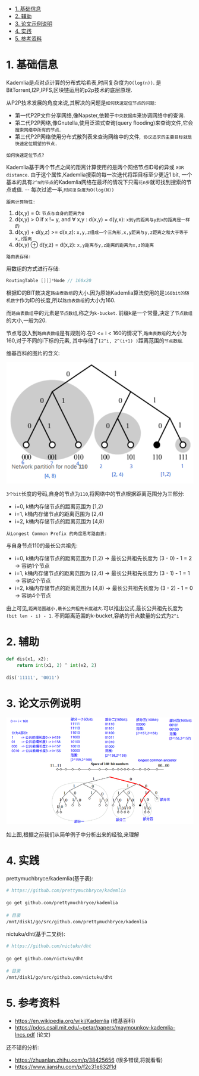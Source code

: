 
<!-- TOC -->

- [1. 基础信息](#1-基础信息)
- [2. 辅助](#2-辅助)
- [3. 论文示例说明](#3-论文示例说明)
- [4. 实践](#4-实践)
- [5. 参考资料](#5-参考资料)

<!-- /TOC -->

<a id="markdown-1-基础信息" name="1-基础信息"></a>
# 1. 基础信息

Kademlia是点对点计算的分布式哈希表,时间复杂度为`O(log(n))`.  是BitTorrent,I2P,IPFS,区块链运用的p2p技术的底层原理.

从P2P技术发展的角度来说,其解决的问题是`如何快速定位节点的问题`:

* 第一代P2P文件分享网络,像Napster,依赖于`中央数据库`来协调网络中的查询.
* 第二代P2P网络,像Gnutella,使用泛滥式查询(query flooding)来查询文件,它会`搜索网络中所有的节点`.
* 第三代P2P网络使用分布式散列表来查询网络中的文件,` 协议追求的主要目标就是快速定位期望的节点.`

`如何快速定位节点? `

Kademlia基于两个节点之间的距离计算使用的是两个网络节点ID号的异或 `XOR distance`. 由于这个属性,Kademlia搜索的每一次迭代将距目标至少更近1 bit, 一个基本的具有`2^n的节点`的Kademlia网络在最坏的情况下只需`花n步`就可找到搜索的节点或值. -- 每次过滤一半,`时间复杂度为O(log(N))`


`距离计算特性:`

1. d(x,y) = 0: `节点与自身的距离为0`
2. d(x,y) > 0 if x != y, and ∀ x,y : d(x,y) = d(y,x): `x到y的距离与y到x的距离是一样的`
3. d(x,y) + d(y,z) >= d(x,z): `x,y,z组成一个三角形,x,y距离与y,z距离之和大于等于x,z距离`
4. d(x,y) ⊕ d(y,z) = d(x,z): `x,y距离与y,z距离的距离为x,z的距离`


`路由表存储:`

用数组的方式进行存储:
```go
RoutingTable [][]*Node // 160x20
```


根据ID的BIT数决定`路由表数组`的大小.因为原始Kademlia算法使用的是`160bit的随机数字`作为ID的长度,所以`路由表数组`的大小为160.

而`路由表数组`中的元素是`节点数组`,称之为`k-bucket`. 前缀k是一个常量,决定了`节点数组`的大小,一般为20.

节点号放入到`路由表数组`是有规则的.在0 <= i < 160的情况下,`路由表数组`的大小为160,对于不同的i下标的元素, 其中存储了`[2^i, 2^(i+1) )`距离范围的`节点数组`.

维基百科的图片的含义:


![](./pic/routingtable.png)

`3个bit`长度的号码,自身的节点为`110`,将网络中的节点根据距离范围分为三部分:

* i=0, k桶内存储节点的距离范围为 [1,2)
* i=1, k桶内存储节点的距离范围为 [2,4)
* i=2, k桶内存储节点的距离范围为 [4,8)

`从Longest Common Prefix 的角度思考路由表:`

与自身节点110的最长公共祖先:

* i=0, k桶内存储节点的距离范围为 [1,2)  -> 最长公共祖先长度为 (3 - 0) - 1 = 2 -> 容纳1个节点
* i=1, k桶内存储节点的距离范围为 [2,4)  -> 最长公共祖先长度为 (3 - 1) - 1 = 1 -> 容纳2个节点
* i=2, k桶内存储节点的距离范围为 [4,8)  -> 最长公共祖先长度为 (3 - 2) - 1 = 0 -> 容纳4个节点

由上可见,`距离范围越小,最长公共祖先长度越大`.可以推出公式,最长公共祖先长度为`(bit len - i) - 1`. 不同距离范围的k-bucket,容纳的节点数量的公式为`2^i`

<a id="markdown-2-辅助" name="2-辅助"></a>
# 2. 辅助

```python
def dis(x1, x2):
    return int(x1, 2) ^ int(x2, 2)

dis('11111', '0011')
```

<a id="markdown-3-论文示例说明" name="3-论文示例说明"></a>
# 3. 论文示例说明

![](./pic/paperdemo.png)


如上图,根据之前我们从简单例子中分析出来的经验,来理解


<a id="markdown-4-实践" name="4-实践"></a>
# 4. 实践

prettymuchbryce/kademlia(基于表): 

```bash
# https://github.com/prettymuchbryce/kademlia 

go get github.com/prettymuchbryce/kademlia 

# 目录
/mnt/disk1/go/src/github.com/prettymuchbryce/kademlia 
```

nictuku/dht(基于二叉树): 

```bash
# https://github.com/nictuku/dht 

go get github.com/nictuku/dht

# 目录
/mnt/disk1/go/src/github.com/nictuku/dht
```


<a id="markdown-5-参考资料" name="5-参考资料"></a>
# 5. 参考资料

* https://en.wikipedia.org/wiki/Kademlia (维基百科)
* https://pdos.csail.mit.edu/~petar/papers/maymounkov-kademlia-lncs.pdf (论文)


还不错的分析:

* https://zhuanlan.zhihu.com/p/38425656 (很多错误,将就看看)
* https://www.jianshu.com/p/f2c31e632f1d 
